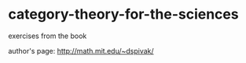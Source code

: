 # category-theory-for-the-sciences

exercises from the book

author's page: http://math.mit.edu/~dspivak/
